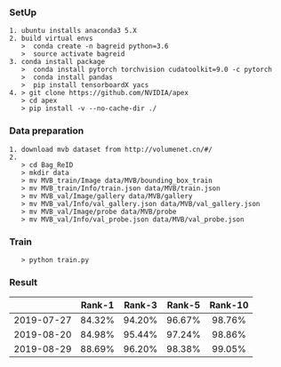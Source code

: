 ### SetUp
```
1. ubuntu installs anaconda3 5.X
2. build virtual envs  
   >  conda create -n bagreid python=3.6  
   >  source activate bagreid
3. conda install package
   >  conda install pytorch torchvision cudatoolkit=9.0 -c pytorch 
   >  conda install pandas
   >  pip install tensorboardX yacs
4. > git clone https://github.com/NVIDIA/apex
   > cd apex
   > pip install -v --no-cache-dir ./
```
### Data preparation
```
1. download mvb dataset from http://volumenet.cn/#/
2.
   > cd Bag_ReID
   > mkdir data 
   > mv MVB_train/Image data/MVB/bounding_box_train
   > mv MVB_train/Info/train.json data/MVB/train.json
   > mv MVB_val/Image/gallery data/MVB/gallery
   > mv MVB_val/Info/val_gallery.json data/MVB/val_gallery.json
   > mv MVB_val/Image/probe data/MVB/probe
   > mv MVB_val/Info/val_probe.json data/MVB/val_probe.json
```

### Train
```
   > python train.py
```
### Result

|            | Rank-1 | Rank-3 | Rank-5 | Rank-10 |
| ---------- | :----: | :----: | :----: | :-----: |
| 2019-07-27 | 84.32% | 94.20% | 96.67% | 98.76%  |
| 2019-08-20 | 84.98% | 95.44% | 97.24% | 98.86%  |
| 2019-08-29 | 88.69% | 96.20% | 98.38% | 99.05%  |

